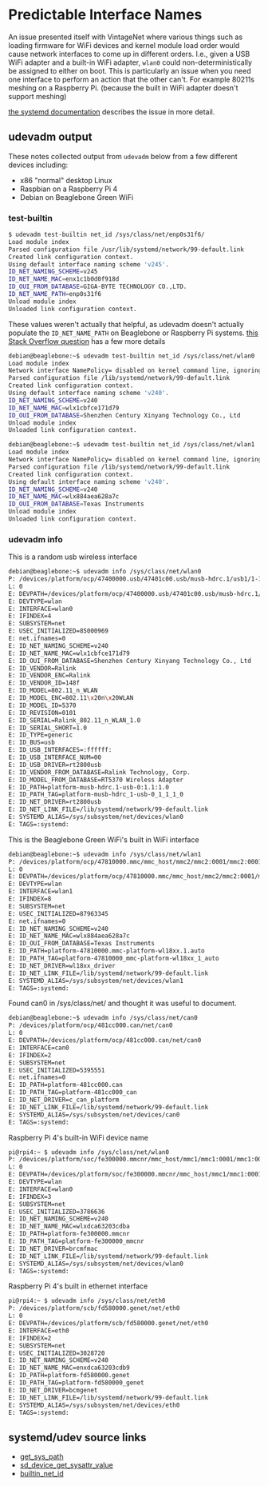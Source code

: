 # Predictable Interface Names

An issue presented itself with VintageNet where various things such
as loading firmware for WiFi devices and kernel module load order
would cause network interfaces to come up in different orders. I.e.,
given a USB WiFi adapter and a built-in WiFi adapter, `wlan0`
could non-deterministically be assigned to either on boot. This is
particularly an issue when you need one interface to perform an action
that the other can't. For example 80211s meshing on a Raspberry Pi.
(because the built in WiFi adapter doesn't support meshing)

[the systemd documentation](https://www.freedesktop.org/wiki/Software/systemd/PredictableNetworkInterfaceNames#Why)
describes the issue in more detail.

## udevadm output

These notes collected output from `udevadm` below from a few different devices including:

* x86 "normal" desktop Linux
* Raspbian on a Raspberry Pi 4
* Debian on Beaglebone Green WiFi

### test-builtin

```bash
$ udevadm test-builtin net_id /sys/class/net/enp0s31f6/
Load module index
Parsed configuration file /usr/lib/systemd/network/99-default.link
Created link configuration context.
Using default interface naming scheme 'v245'.
ID_NET_NAMING_SCHEME=v245
ID_NET_NAME_MAC=enx1c1b0d0f918d
ID_OUI_FROM_DATABASE=GIGA-BYTE TECHNOLOGY CO.,LTD.
ID_NET_NAME_PATH=enp0s31f6
Unload module index
Unloaded link configuration context.
```

These values weren't actually that helpful, as udevadm doesn't actually
populate the `ID_NET_NAME_PATH` on Beaglebone or Raspberry Pi systems.
[this Stack Overflow question](https://stackoverflow.com/questions/19416919/how-can-i-enable-persistent-network-interface-naming-with-udev-on-arm-devices-ru)
has a few more details

```bash
debian@beaglebone:~$ udevadm test-builtin net_id /sys/class/net/wlan0
Load module index
Network interface NamePolicy= disabled on kernel command line, ignoring.
Parsed configuration file /lib/systemd/network/99-default.link
Created link configuration context.
Using default interface naming scheme 'v240'.
ID_NET_NAMING_SCHEME=v240
ID_NET_NAME_MAC=wlx1cbfce171d79
ID_OUI_FROM_DATABASE=Shenzhen Century Xinyang Technology Co., Ltd
Unload module index
Unloaded link configuration context.
```

```bash
debian@beaglebone:~$ udevadm test-builtin net_id /sys/class/net/wlan1
Load module index
Network interface NamePolicy= disabled on kernel command line, ignoring.
Parsed configuration file /lib/systemd/network/99-default.link
Created link configuration context.
Using default interface naming scheme 'v240'.
ID_NET_NAMING_SCHEME=v240
ID_NET_NAME_MAC=wlx884aea628a7c
ID_OUI_FROM_DATABASE=Texas Instruments
Unload module index
Unloaded link configuration context.
```

### udevadm info

This is a random usb wireless interface

```bash
debian@beaglebone:~$ udevadm info /sys/class/net/wlan0
P: /devices/platform/ocp/47400000.usb/47401c00.usb/musb-hdrc.1/usb1/1-1/1-1.1/1-1.1:1.0/net/wlan0
L: 0
E: DEVPATH=/devices/platform/ocp/47400000.usb/47401c00.usb/musb-hdrc.1/usb1/1-1/1-1.1/1-1.1:1.0/net/wlan0
E: DEVTYPE=wlan
E: INTERFACE=wlan0
E: IFINDEX=4
E: SUBSYSTEM=net
E: USEC_INITIALIZED=85000969
E: net.ifnames=0
E: ID_NET_NAMING_SCHEME=v240
E: ID_NET_NAME_MAC=wlx1cbfce171d79
E: ID_OUI_FROM_DATABASE=Shenzhen Century Xinyang Technology Co., Ltd
E: ID_VENDOR=Ralink
E: ID_VENDOR_ENC=Ralink
E: ID_VENDOR_ID=148f
E: ID_MODEL=802.11_n_WLAN
E: ID_MODEL_ENC=802.11\x20n\x20WLAN
E: ID_MODEL_ID=5370
E: ID_REVISION=0101
E: ID_SERIAL=Ralink_802.11_n_WLAN_1.0
E: ID_SERIAL_SHORT=1.0
E: ID_TYPE=generic
E: ID_BUS=usb
E: ID_USB_INTERFACES=:ffffff:
E: ID_USB_INTERFACE_NUM=00
E: ID_USB_DRIVER=rt2800usb
E: ID_VENDOR_FROM_DATABASE=Ralink Technology, Corp.
E: ID_MODEL_FROM_DATABASE=RT5370 Wireless Adapter
E: ID_PATH=platform-musb-hdrc.1-usb-0:1.1:1.0
E: ID_PATH_TAG=platform-musb-hdrc_1-usb-0_1_1_1_0
E: ID_NET_DRIVER=rt2800usb
E: ID_NET_LINK_FILE=/lib/systemd/network/99-default.link
E: SYSTEMD_ALIAS=/sys/subsystem/net/devices/wlan0
E: TAGS=:systemd:
```

This is the Beaglebone Green WiFi's built in WiFi interface

```bash
debian@beaglebone:~$ udevadm info /sys/class/net/wlan1
P: /devices/platform/ocp/47810000.mmc/mmc_host/mmc2/mmc2:0001/mmc2:0001:2/wl18xx.1.auto/net/wlan1
L: 0
E: DEVPATH=/devices/platform/ocp/47810000.mmc/mmc_host/mmc2/mmc2:0001/mmc2:0001:2/wl18xx.1.auto/net/wlan1
E: DEVTYPE=wlan
E: INTERFACE=wlan1
E: IFINDEX=8
E: SUBSYSTEM=net
E: USEC_INITIALIZED=87963345
E: net.ifnames=0
E: ID_NET_NAMING_SCHEME=v240
E: ID_NET_NAME_MAC=wlx884aea628a7c
E: ID_OUI_FROM_DATABASE=Texas Instruments
E: ID_PATH=platform-47810000.mmc-platform-wl18xx.1.auto
E: ID_PATH_TAG=platform-47810000_mmc-platform-wl18xx_1_auto
E: ID_NET_DRIVER=wl18xx_driver
E: ID_NET_LINK_FILE=/lib/systemd/network/99-default.link
E: SYSTEMD_ALIAS=/sys/subsystem/net/devices/wlan1
E: TAGS=:systemd:
```

Found can0 in /sys/class/net/ and thought it was useful to
document.

```bash
debian@beaglebone:~$ udevadm info /sys/class/net/can0
P: /devices/platform/ocp/481cc000.can/net/can0
L: 0
E: DEVPATH=/devices/platform/ocp/481cc000.can/net/can0
E: INTERFACE=can0
E: IFINDEX=2
E: SUBSYSTEM=net
E: USEC_INITIALIZED=5395551
E: net.ifnames=0
E: ID_PATH=platform-481cc000.can
E: ID_PATH_TAG=platform-481cc000_can
E: ID_NET_DRIVER=c_can_platform
E: ID_NET_LINK_FILE=/lib/systemd/network/99-default.link
E: SYSTEMD_ALIAS=/sys/subsystem/net/devices/can0
E: TAGS=:systemd:
```

Raspberry Pi 4's built-in WiFi device name

```bash
pi@rpi4:~ $ udevadm info /sys/class/net/wlan0
P: /devices/platform/soc/fe300000.mmcnr/mmc_host/mmc1/mmc1:0001/mmc1:0001:1/net/wlan0
L: 0
E: DEVPATH=/devices/platform/soc/fe300000.mmcnr/mmc_host/mmc1/mmc1:0001/mmc1:0001:1/net/wlan0
E: DEVTYPE=wlan
E: INTERFACE=wlan0
E: IFINDEX=3
E: SUBSYSTEM=net
E: USEC_INITIALIZED=3786636
E: ID_NET_NAMING_SCHEME=v240
E: ID_NET_NAME_MAC=wlxdca63203cdba
E: ID_PATH=platform-fe300000.mmcnr
E: ID_PATH_TAG=platform-fe300000_mmcnr
E: ID_NET_DRIVER=brcmfmac
E: ID_NET_LINK_FILE=/lib/systemd/network/99-default.link
E: SYSTEMD_ALIAS=/sys/subsystem/net/devices/wlan0
E: TAGS=:systemd:
```

Raspberry Pi 4's built in ethernet interface

```bash
pi@rpi4:~ $ udevadm info /sys/class/net/eth0
P: /devices/platform/scb/fd580000.genet/net/eth0
L: 0
E: DEVPATH=/devices/platform/scb/fd580000.genet/net/eth0
E: INTERFACE=eth0
E: IFINDEX=2
E: SUBSYSTEM=net
E: USEC_INITIALIZED=3028720
E: ID_NET_NAMING_SCHEME=v240
E: ID_NET_NAME_MAC=enxdca63203cdb9
E: ID_PATH=platform-fd580000.genet
E: ID_PATH_TAG=platform-fd580000_genet
E: ID_NET_DRIVER=bcmgenet
E: ID_NET_LINK_FILE=/lib/systemd/network/99-default.link
E: SYSTEMD_ALIAS=/sys/subsystem/net/devices/eth0
E: TAGS=:systemd:
```

## systemd/udev source links

* [get_sys_path](https://github.com/systemd/systemd/blob/484f4e5b2d62e885998fa3c09ed4d58b6c38f987/src/libsystemd/sd-device/sd-device.c#L670-L679)
* [sd_device_get_sysattr_value](https://github.com/systemd/systemd/blob/484f4e5b2d62e885998fa3c09ed4d58b6c38f987/src/libsystemd/sd-device/sd-device.c#L1732-L1805)
* [builtin_net_id](https://github.com/systemd/systemd/blob/484f4e5b2d62e885998fa3c09ed4d58b6c38f987/src/udev/udev-builtin-net_id.c#L774)
